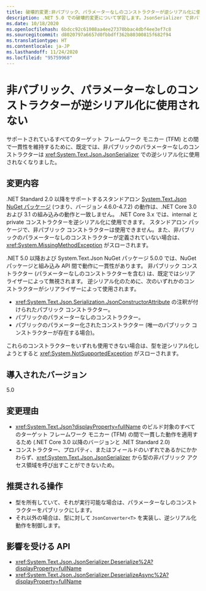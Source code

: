 ```yaml
---
title: 破壊的変更:非パブリック、パラメーターなしのコンストラクターが逆シリアル化に使用されない
description: .NET 5.0 での破壊的変更について学習します。JsonSerializer で非パブリック、パラメーターなしのコンストラクターが逆シリアル化に使用されなくなりました。
ms.date: 10/18/2020
ms.openlocfilehash: 6bdcc92c61008aa4ee27370bbac4dbf4ee3ef7c8
ms.sourcegitcommit: d8020797a6657d0fbbdff362b80300815f682f94
ms.translationtype: HT
ms.contentlocale: ja-JP
ms.lasthandoff: 11/24/2020
ms.locfileid: "95759968"
---
```

# <a name="non-public-parameterless-constructors-not-used-for-deserialization"></a>非パブリック、パラメーターなしのコンストラクターが逆シリアル化に使用されない

サポートされているすべてのターゲット フレームワーク モニカー (TFM) との間で一貫性を維持するために、既定では、非パブリックのパラメーターなしのコンストラクターは <xref:System.Text.Json.JsonSerializer> での逆シリアル化に使用されなくなりました。

## <a name="change-description"></a>変更内容

.NET Standard 2.0 以降をサポートするスタンドアロン [System.Text.Json NuGet パッケージ](https://www.nuget.org/packages/System.Text.Json/) (つまり、バージョン 4.6.0-4.7.2) の動作は、.NET Core 3.0 および 3.1 の組み込みの動作と一致しません。 .NET Core 3.x では、internal と private コンストラクターを逆シリアル化に使用できます。 スタンドアロン パッケージで、非パブリック コンストラクターは使用できません。また、非パブリックのパラメーターなしのコンストラクターが定義されていない場合は、<xref:System.MissingMethodException> がスローされます。

.NET 5.0 以降および System.Text.Json NuGet パッケージ 5.0.0 では、NuGet パッケージと組み込み API 間で動作に一貫性があります。 非パブリック コンストラクター (パラメーターなしのコンストラクターを含む) は、既定ではシリアライザーによって無視されます。 逆シリアル化のために、次のいずれかのコンストラクターがシリアライザーによって使用されます。

- <xref:System.Text.Json.Serialization.JsonConstructorAttribute> の注釈が付けられたパブリック コンストラクター。
- パブリックのパラメーターなしのコンストラクター。
- パブリックのパラメーター化されたコンストラクター (唯一のパブリック コンストラクターが存在する場合)。

これらのコンストラクターをいずれも使用できない場合は、型を逆シリアル化しようとすると <xref:System.NotSupportedException> がスローされます。

## <a name="version-introduced"></a>導入されたバージョン

5.0

## <a name="reason-for-change"></a>変更理由

- <xref:System.Text.Json?displayProperty=fullName> のビルド対象のすべてのターゲット フレームワーク モニカー (TFM) の間で一貫した動作を適用するため (.NET Core 3.0 以降のバージョンと .NET Standard 2.0)
- コンストラクター、プロパティ、またはフィールドのいずれであるかにかかわらず、<xref:System.Text.Json.JsonSerializer> から型の非パブリック アクセス領域を呼び出すことができないため。

## <a name="recommended-action"></a>推奨される操作

- 型を所有していて、それが実行可能な場合は、パラメーターなしのコンストラクターをパブリックにします。
- それ以外の場合は、型に対して `JsonConverter<T>` を実装し、逆シリアル化動作を制御します。

## <a name="affected-apis"></a>影響を受ける API

- <xref:System.Text.Json.JsonSerializer.Deserialize%2A?displayProperty=fullName>
- <xref:System.Text.Json.JsonSerializer.DeserializeAsync%2A?displayProperty=fullName>

<!--

### Affected APIs

- `Overload:System.Text.Json.JsonSerializer.Deserialize`
- `Overload:System.Text.Json.JsonSerializer.DeserializeAsync`

### Category

Serialization

-->
